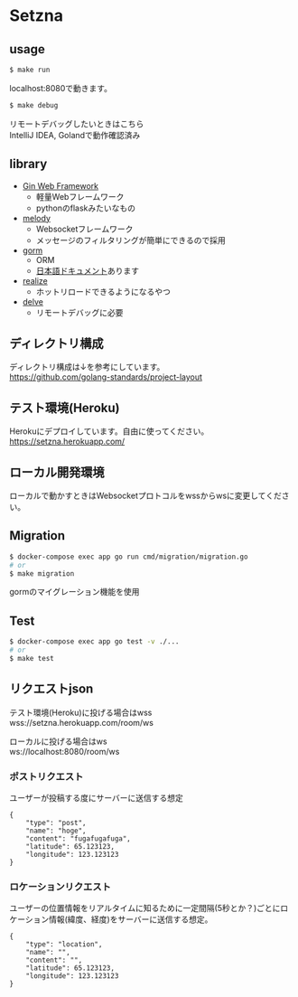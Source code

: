 # Setzna

## usage
```bash
$ make run
```
localhost:8080で動きます。

```bash
$ make debug
```
リモートデバッグしたいときはこちら  
IntelliJ IDEA, Golandで動作確認済み

## library

- [Gin Web Framework](https://github.com/gin-gonic/gin)
    - 軽量Webフレームワーク
    - pythonのflaskみたいなもの
- [melody](https://github.com/olahol/melody)
    - Websocketフレームワーク
    - メッセージのフィルタリングが簡単にできるので採用
- [gorm](https://github.com/jinzhu/gorm)
    - ORM
    - [日本語ドキュメント](https://gorm.io/ja_JP/)あります
- [realize](https://github.com/oxequa/realize)
    - ホットリロードできるようになるやつ
- [delve](https://github.com/go-delve/delve)
    - リモートデバッグに必要

## ディレクトリ構成

ディレクトリ構成は↓を参考にしています。  
https://github.com/golang-standards/project-layout

## テスト環境(Heroku)

Herokuにデプロイしています。自由に使ってください。  
https://setzna.herokuapp.com/

## ローカル開発環境

ローカルで動かすときはWebsocketプロトコルをwssからwsに変更してください。

## Migration
```bash
$ docker-compose exec app go run cmd/migration/migration.go
# or
$ make migration
```
gormのマイグレーション機能を使用

## Test

```bash
$ docker-compose exec app go test -v ./...
# or
$ make test
```

## リクエストjson

テスト環境(Heroku)に投げる場合はwss  
wss://setzna.herokuapp.com/room/ws  

ローカルに投げる場合はws  
ws://localhost:8080/room/ws

### ポストリクエスト

ユーザーが投稿する度にサーバーに送信する想定

```
{
    "type": "post",
    "name": "hoge",
    "content": "fugafugafuga",
    "latitude": 65.123123,
    "longitude": 123.123123
}
```

### ロケーションリクエスト

ユーザーの位置情報をリアルタイムに知るために一定間隔(5秒とか？)ごとにロケーション情報(緯度、経度)をサーバーに送信する想定。

```
{
    "type": "location",
    "name": "",
    "content": "",
    "latitude": 65.123123,
    "longitude": 123.123123
}
```